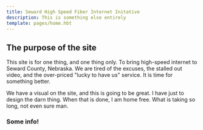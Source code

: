 ```yaml
---
title: Seward High Speed Fiber Internet Initative 
description: This is something else entirely
template: pages/home.hbt
---
```

## The purpose of the site 

This site is for one thing, and one thing only. To bring high-speed internet to Seward County, Nebraska. We are tired of the excuses, the stalled out video, and the over-priced "lucky to have us" service. It is time for something better.

We have a visual on the site, and this is going to be great. I have just to design the darn thing. When that is done, I am home free. What is taking so long, not even sure man.

### Some info!

